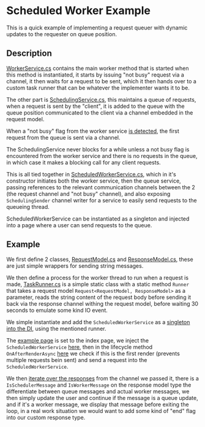 # Scheduled Worker Example 

This is a quick example of implementing a request queuer with dynamic updates to the requester on queue position. 


## Description 

[WorkerService.cs](https://github.com/jasonalexander-ja/ScheduledWorkerExample/blob/main/ScheduledWorker/Services/WorkerService.cs#L39)
contains the main worker method that is started when this method is instantiated, it starts by issuing "not busy" request via a channel,
it then waits for a request to be sent, which it then hands over to a custom task runner that can be whatever the implementer wants it to be. 

The other part is [SchedulingService.cs](https://github.com/jasonalexander-ja/ScheduledWorkerExample/blob/main/ScheduledWorker/Services/SchedulingService.cs#L37), this maintains a queue of requests, when a request is sent by the "client", it is added to the queue with the queue position communicated to the client via a channel embedded in the request model. 

When a "not busy" flag from the worker service [is detected](https://github.com/jasonalexander-ja/ScheduledWorkerExample/blob/main/ScheduledWorker/Services/SchedulingService.cs#L48), the first request from the queue is sent via a channel. 

The SchedulingService never blocks for a while unless a not busy flag is encountered from the worker service and there is no requests in the queue, in which case it makes a blocking call for any client requests. 

This is all tied together in [ScheduledWorkerService.cs](https://github.com/jasonalexander-ja/ScheduledWorkerExample/blob/main/ScheduledWorker/Services/ScheduledWorkerService.cs), which in it's constructor initiates both the worker service, then the queue service, passing references to the relevant communication channels between the 2 (the request channel and "not busy" channel), and also exposing `SchedulingSender` channel writer for a service to easily send requests to the queueing thread. 

ScheduledWorkerService can be instantiated as a singleton and injected into a page where a user can send requests to the queue. 

## Example 

We first define 2 classes, [RequestModel.cs](https://github.com/jasonalexander-ja/ScheduledWorkerExample/blob/main/ScheduledWorkerExample/Models/RequestModel.cs) and [ResponseModel.cs](https://github.com/jasonalexander-ja/ScheduledWorkerExample/blob/main/ScheduledWorkerExample/Models/ResponseModel.cs), these are just simple wrappers for sending string messages. 

We then define a process for the worker thread to run when a request is made, [TaskRunner.cs](https://github.com/jasonalexander-ja/ScheduledWorkerExample/blob/main/ScheduledWorkerExample/TaskRunner.cs) is a simple static class with a static method `Runner` that takes a request model `Request<RequestModel, ResponseModel>` as a parameter, reads the string content of the request body before sending it back via the response channel withing the request model, before waiting 30 seconds to emulate some kind IO event. 

We simple instantiate and add the `ScheduledWorkerService` as a [singleton into the DI](https://github.com/jasonalexander-ja/ScheduledWorkerExample/blob/main/ScheduledWorkerExample/Program.cs#L20), using the mentioned runner. 

The [example page](https://github.com/jasonalexander-ja/ScheduledWorkerExample/blob/main/ScheduledWorkerExample/Pages/Index.razor) is set to the index page, we inject the `ScheduledWorkerService` [here](https://github.com/jasonalexander-ja/ScheduledWorkerExample/blob/main/ScheduledWorkerExample/Pages/Index.razor), then in the lifecycle method `OnAfterRenderAsync` [here](https://github.com/jasonalexander-ja/ScheduledWorkerExample/blob/main/ScheduledWorkerExample/Pages/Index.razor#L22) we check if this is the first render (prevents multiple requests bein sent) and send a request into the `ScheduledWorkerService`. 

We then [iterate over the responses](https://github.com/jasonalexander-ja/ScheduledWorkerExample/blob/main/ScheduledWorkerExample/Pages/Index.razor#L39) from the channel we passed it, there is a `IsSchedulerMessage` and `IsWorkerMessage` on the response model type the differentiate between queue messages and actual worker messages, we then simply update the user and continue if the message is a queue update, and if it's a worker message, we display that message before exiting the loop, in a real work situation we would want to add some kind of "end" flag into our custom response type. 

